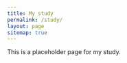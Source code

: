 ```yaml
---
title: My study
permalink: /study/
layout: page
sitemap: true 
---
```


This is a placeholder page for my study.
